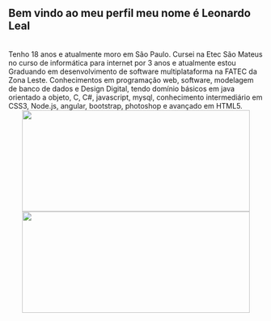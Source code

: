 ## Bem vindo ao meu perfil meu nome é Leonardo Leal
<br>
Tenho 18 anos e atualmente moro em São Paulo. Cursei na Etec São Mateus no curso de informática para internet por 3 anos e atualmente estou Graduando em desenvolvimento de software multiplataforma na FATEC da Zona Leste. Conhecimentos em programação web, software, modelagem de banco de dados e Design Digital, tendo domínio básicos em java orientado a objeto, C, C#, javascript, mysql, conhecimento intermediário em CSS3, Node.js, angular, bootstrap, photoshop e avançado em HTML5.<br>

<div align="center">
  <a href="https://github.com/Leohgb">
      <img height="200em" width="450em" src="https://github-readme-stats.vercel.app/api/top-langs/?username=Leohgb&layout=compact&langs_count=7&theme=midnight-purple"/>
  <img height="200em" width="450em" src="https://github-readme-stats.vercel.app/api?username=Leohgb&show_icons=true&theme=midnight-purple&include_all_commits=true&count_private=true"/>
</div>
